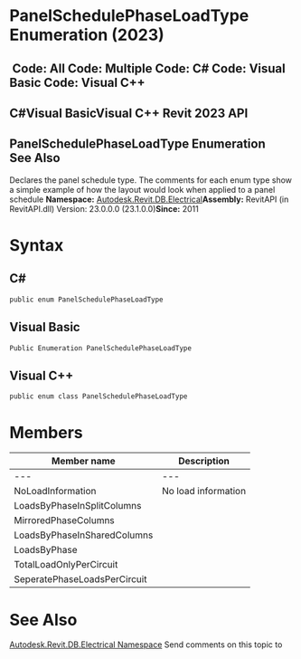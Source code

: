 # PanelSchedulePhaseLoadType Enumeration (2023)

﻿
 Code: All Code: Multiple Code: C# Code: Visual Basic Code: Visual C++   
---  
C#Visual BasicVisual C++
Revit 2023 API  
---  
PanelSchedulePhaseLoadType Enumeration  
See Also  
---  
Declares the panel schedule type. The comments for each enum type show a simple example of how the layout would look when applied to a panel schedule 
**Namespace:** [Autodesk.Revit.DB.Electrical](212a1314-7843-2c6c-3322-363127e4059f.md "Autodesk.Revit.DB.Electrical Namespace")**Assembly:** RevitAPI (in RevitAPI.dll) Version: 23.0.0.0 (23.1.0.0)**Since:** 2011 
# Syntax
C#  
---  
```text
public enum PanelSchedulePhaseLoadType
```
  
Visual Basic  
---  
```text
Public Enumeration PanelSchedulePhaseLoadType
```
  
Visual C++  
---  
```text
public enum class PanelSchedulePhaseLoadType
```
  
# Members
| Member name | Description |
| --- | --- |
| --- | --- |
| NoLoadInformation | No load information |
| LoadsByPhaseInSplitColumns |  | Ckt | A | B | C | Ckt |  | 1 | 100 | 200 | x | x | x | x | 2 |
| MirroredPhaseColumns |  | Ckt | A | B | C | A | B | C | Ckt |  | 1 | 100 | x | x | 200 | x | x | 2 |
| LoadsByPhaseInSharedColumns |  | Ckt | A | B | C | Ckt |  | 1 | 100/200 | x | x | 2 |
| LoadsByPhase |  | Ckt | A | B | C | Ckt |  | 1 | 100 | x | x |  |  |  | 200 | x | x | 2 |
| TotalLoadOnlyPerCircuit |  | Ckt | Load |  | 1 | 100 |  | 2 | 200 |
| SeperatePhaseLoadsPerCircuit |  | Ckt | A | B | C |  | 1 | 100 | 0 | 0 |  | 2 | 200 | 0 | 0 |

# See Also
[Autodesk.Revit.DB.Electrical Namespace](212a1314-7843-2c6c-3322-363127e4059f.md "Autodesk.Revit.DB.Electrical Namespace")
Send comments on this topic to 